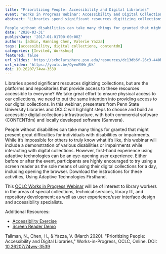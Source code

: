 ```yaml
---
title: "Prioritizing People: Accessibility and Digital Libraries"
event: "Works in Progress Webinar: Accessibility and Digital Collections"
abstract: "Libraries spend significant resources digitizing collections, but are the platforms and repositories that provide access to these resources accessible to everyone? We take great effort to ensure physical access to our collections, we need to put the same intention into providing access to our digital collections. In this webinar, presenters from Penn State University Libraries and OCLC will highlight steps to choose and build an accessible digital collections infrastructure, with both commercial software (CONTENTdm) and locally developed software (Samvera).

People without disabilities can take many things for granted that might present great difficulties for individuals with disabilities or impairments. While it’s impossible for others to truly know what it’s like, this webinar will include a demonstration of various disabilities or impairments while interacting with digital collections. However, first-hand experience using adaptive technologies can be an eye-opening user experience. Either before or after the event, participants are highly encouraged to try using a screen reader as the sole means of using their digital collections for a day, including opening the browser. Download the instructions for these activities, Using Adaptive Technologies Firsthand."
date: '2020-03-31'
publishDate: '2017-01-01T00:00:00Z'
authors: [admin, Hanning Chen, Valerie Yazza]
tags: [accessibility, digital collections, contentdm]
categories: [Invited, Workshop]
featured: false
url_slides: 'https://scholarsphere.psu.edu/resources/dc13db6f-26c3-440b-987d-4fdd8f7257a1/downloads/4038'
url_video: 'https://youtu.be/OyeoENHrjUk'
doi: 10.26207/74ww-3539
---
```

Libraries spend significant resources digitizing collections, but are the platforms and repositories that provide access to these resources accessible to everyone? We take great effort to ensure physical access to our collections, we need to put the same intention into providing access to our digital collections. In this webinar, presenters from Penn State University Libraries and OCLC will highlight steps to choose and build an accessible digital collections infrastructure, with both commercial software (CONTENTdm) and locally developed software (Samvera).

People without disabilities can take many things for granted that might present great difficulties for individuals with disabilities or impairments. While it’s impossible for others to truly know what it’s like, this webinar will include a demonstration of various disabilities or impairments while interacting with digital collections. However, first-hand experience using adaptive technologies can be an eye-opening user experience. Either before or after the event, participants are highly encouraged to try using a screen reader as the sole means of using their digital collections for a day, including opening the browser. Download the instructions for these activities, Using Adaptive Technologies Firsthand.

This [OCLC Works in Progress Webinar](https://www.oclc.org/research/events/2020/033120-accessibility-and-digital-collections.html) will be of interest to library workers in the areas of special collections, technical services, library IT, and repository development; as well as user experience/user interface design and accessibility specialists.

Additional Resources:
  * [Accessibility Exercise](https://scholarsphere.psu.edu/resources/dc13db6f-26c3-440b-987d-4fdd8f7257a1/downloads/4036)
  * [Screen Reader Demo](https://scholarsphere.psu.edu/resources/dc13db6f-26c3-440b-987d-4fdd8f7257a1/downloads/4037)

Tallman, N., Chen, H., & Yazza, V. (March 2020). "Prioritizing People: Accessibility and Digital Libraries," Works-in-Progress, OCLC, Online. DOI: [10.26207/74ww-3539](https://doi.org/10.26207/74ww-3539)